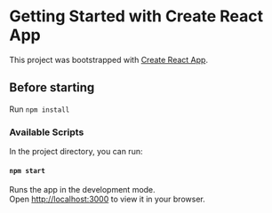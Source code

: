 # Getting Started with Create React App

This project was bootstrapped with [Create React App](https://github.com/facebook/create-react-app).

## Before starting

Run `npm install`

### Available Scripts

In the project directory, you can run:

#### `npm start`

Runs the app in the development mode.\
Open [http://localhost:3000](http://localhost:3000) to view it in your browser.
